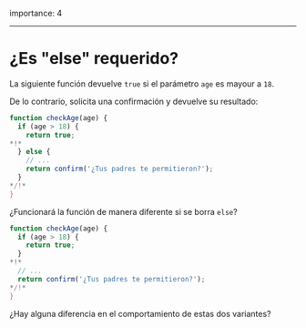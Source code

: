 importance: 4

---

# ¿Es "else" requerido?

La siguiente función devuelve `true` si el parámetro `age` es mayour a `18`.

De lo contrario, solicita una confirmación y devuelve su resultado:

```js
function checkAge(age) {
  if (age > 18) {
    return true;
*!*
  } else {
    // ...
    return confirm('¿Tus padres te permitieron?');
  }
*/!*
}
```

¿Funcionará la función de manera diferente si se borra `else`?

```js
function checkAge(age) {
  if (age > 18) {
    return true;
  }
*!*
  // ...
  return confirm('¿Tus padres te permitieron?');
*/!*
}
```

¿Hay alguna diferencia en el comportamiento de estas dos variantes?
